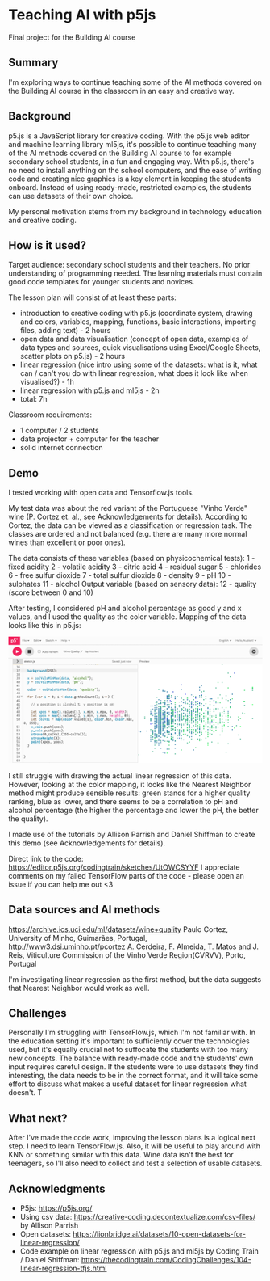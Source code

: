 
# Teaching AI with p5js

Final project for the Building AI course

## Summary

I'm exploring ways to continue teaching some of the AI methods covered on the Building AI course in the classroom in an easy and creative way. 

## Background
p5.js is a JavaScript library for creative coding. With the p5.js web editor and machine learning library ml5js, it's possible to continue teaching many of the AI methods covered on the Building AI course to for example secondary school students, in a fun and engaging way. With p5.js, there's no need to install anything on the school computers, and the ease of writing code and creating nice graphics is a key element in keeping the students onboard. 
Instead of using ready-made, restricted examples, the students can use datasets of their own choice.

My personal motivation stems from my background in technology education and creative coding. 

## How is it used?

Target audience: secondary school students and their teachers. No prior understanding of programming needed. The learning materials must contain good code templates for younger students and novices.

The lesson plan will consist of at least these parts:
* introduction to creative coding with p5.js (coordinate system, drawing and colors, variables, mapping, functions, basic interactions, importing files, adding text) - 2 hours
* open data and data visualisation (concept of open data, examples of data types and sources, quick visualisations using Excel/Google Sheets, scatter plots on p5.js) - 2 hours
* linear regression (nice intro using some of the datasets: what is it, what can / can't you do with linear regression, what does it look like when visualised?) - 1h
* linear regression with p5.js and ml5js - 2h
* total: 7h

Classroom requirements:
* 1 computer / 2 students
* data projector + computer for the teacher
* solid internet connection

## Demo

I tested working with open data and Tensorflow.js tools. 

My test data was about the red variant of the Portuguese "Vinho Verde" wine (P. Cortez et. al., see Acknowledgements for details).
According to Cortez, the data can be viewed as a classification or regression task. The classes are ordered and not balanced (e.g. there are many more normal wines than excellent or poor ones). 

The data consists of these variables (based on physicochemical tests):
1 - fixed acidity
2 - volatile acidity
3 - citric acid
4 - residual sugar
5 - chlorides
6 - free sulfur dioxide
7 - total sulfur dioxide
8 - density
9 - pH
10 - sulphates
11 - alcohol
Output variable (based on sensory data):
12 - quality (score between 0 and 10)

After testing, I considered pH and alcohol percentage as good y and x values, and I used the quality as the color variable. Mapping of the data looks like this in p5.js:

![Wine Quality](/wine_mapping.png)

I still struggle with drawing the actual linear regression of this data. However, looking at the color mapping, it looks like the Nearest Neighbor method might produce sensible results: green stands for a higher quality ranking, blue as lower, and there seems to be a correlation to pH and alcohol percentage (the higher the percentage and lower the pH, the better the quality).

I made use of the tutorials by Allison Parrish and Daniel Shiffman to create this demo (see Acknowledgements for details).

Direct link to the code:
https://editor.p5js.org/codingtrain/sketches/UtOWCSYYF
I appreciate comments on my failed TensorFlow parts of the code - please open an issue if you can help me out <3 

## Data sources and AI methods
https://archive.ics.uci.edu/ml/datasets/wine+quality
Paulo Cortez, University of Minho, Guimarães, Portugal, http://www3.dsi.uminho.pt/pcortez
A. Cerdeira, F. Almeida, T. Matos and J. Reis, Viticulture Commission of the Vinho Verde Region(CVRVV), Porto, Portugal

I'm investigating linear regression as the first method, but the data suggests that Nearest Neighbor would work as well. 


## Challenges

Personally I'm struggling with TensorFlow.js, which I'm not familiar with. 
In the education setting it's important to sufficiently cover the technologies used, but it's equally crucial not to suffocate the students with too many new concepts. The balance with ready-made code and the students' own input requires careful design. 
If the students were to use datasets they find interesting, the data needs to be in the correct format, and it will take some effort to discuss what makes a useful dataset for linear regression what doesn't. T

## What next?
After I've made the code work, improving the lesson plans is a logical next step. I need to learn TensorFlow.js. Also, it will be useful to play around with KNN or something similar with this data. 
Wine data isn't the best for teenagers, so I'll also need to collect and test a selection of usable datasets.

## Acknowledgments

* P5js: https://p5js.org/
* Using csv data: https://creative-coding.decontextualize.com/csv-files/ by Allison Parrish
* Open datasets: https://lionbridge.ai/datasets/10-open-datasets-for-linear-regression/ 
* Code example on linear regression with p5.js and ml5js by Coding Train / Daniel Shiffman: https://thecodingtrain.com/CodingChallenges/104-linear-regression-tfjs.html

